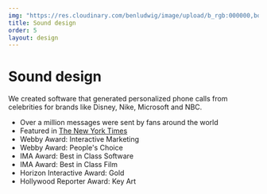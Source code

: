 ```yaml
---
img: "https://res.cloudinary.com/benludwig/image/upload/b_rgb:000000,bo_0px_solid_rgb:000,c_crop,f_auto,g_center,h_1080,o_80,q_auto:best,w_1080/v1590090470/ab_recording_hxvzl0.png"
title: Sound design
order: 5
layout: design
---
```

<div class="text">
  <h1>Sound design</h1>
    <p>We created software that generated personalized phone calls from celebrities for brands like Disney, Nike, Microsoft and NBC.</p>
    <ul>
    <li>Over a million messages were sent by fans around the world</li>
    <li>Featured in <a href="https://www.nytimes.com/2006/12/19/arts/television/19bald.html" target="_blank">The New York Times</a></li>
    <li>Webby Award: Interactive Marketing</li>
    <li>Webby Award: People's Choice</li>
    <li>IMA Award: Best in Class Software</li>
    <li>IMA Award: Best in Class Film</li>
    <li>Horizon Interactive Award: Gold</li>
    <li>Hollywood Reporter Award: Key Art</li>
    </ul>
        <!-- <video controls poster="https://res.cloudinary.com/benludwig/image/upload/f_auto,q_auto:best/v1590111256/audio_frame_wuzp2o.png">
          <source src="https://res.cloudinary.com/benludwig/video/upload/vc_auto/v1590112113/audio_med_bitrate_pa0rwq.mp4">
          <source src="https://res.cloudinary.com/benludwig/video/upload/vc_auto/v1590112113/audio_med_bitrate_pa0rwq.webm" type="video/webm">
          Your browser does not support the video tag.
        </video> -->
</div>
